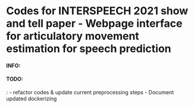 # Codes for INTERSPEECH 2021 show and tell paper - Webpage interface for articulatory movement estimation for speech prediction

<h4>INFO:</h4>


<h4>TODO:</h4>:
- refactor codes & update current preprocessing steps
- Document updated dockerizing
